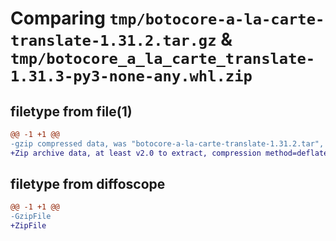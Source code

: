 # Comparing `tmp/botocore-a-la-carte-translate-1.31.2.tar.gz` & `tmp/botocore_a_la_carte_translate-1.31.3-py3-none-any.whl.zip`

## filetype from file(1)

```diff
@@ -1 +1 @@
-gzip compressed data, was "botocore-a-la-carte-translate-1.31.2.tar", last modified: Wed Jul 12 01:45:00 2023, max compression
+Zip archive data, at least v2.0 to extract, compression method=deflate
```

## filetype from diffoscope

```diff
@@ -1 +1 @@
-GzipFile
+ZipFile
```

